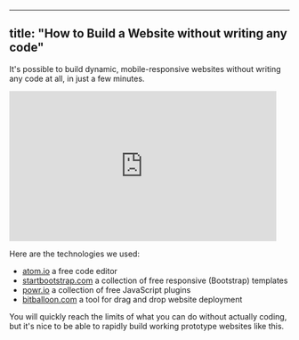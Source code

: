 
---
title: "How to Build a Website without writing any code"
---

It's possible to build dynamic, mobile-responsive websites without writing any code at all, in just a few minutes.

<iframe src="https://player.vimeo.com/video/115194017" width="480" height="270" frameborder="0" title="Deploy a Dynamic Website in Minutes" webkitallowfullscreen="" mozallowfullscreen="" allowfullscreen=""></iframe>

Here are the technologies we used:

*   [atom.io](http://www.atom.io/) a free code editor
*   [startbootstrap.com](http://www.startbootstrap.com/) a collection of free responsive (Bootstrap) templates
*   [powr.io](http://www.powr.io/) a collection of free JavaScript plugins
*   [bitballoon.com](http://www.bitballoon.com/) a tool for drag and drop website deployment

You will quickly reach the limits of what you can do without actually coding, but it's nice to be able to rapidly build working prototype websites like this.

